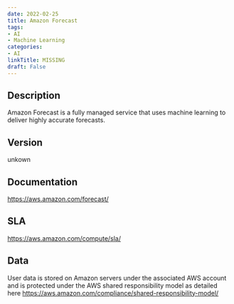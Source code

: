 ```yaml
---
date: 2022-02-25
title: Amazon Forecast
tags: 
- AI
- Machine Learning
categories: 
- AI
linkTitle: MISSING
draft: False
---
```


## Description

Amazon Forecast is a fully managed service that uses machine learning to deliver highly accurate forecasts.

## Version

unkown

## Documentation

https://aws.amazon.com/forecast/

## SLA

https://aws.amazon.com/compute/sla/

## Data

User data is stored on Amazon servers under the associated AWS account and is protected under the AWS shared responsibility model as detailed here https://aws.amazon.com/compliance/shared-responsibility-model/
